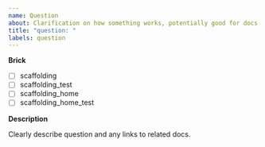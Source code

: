 ```yaml
---
name: Question
about: Clarification on how something works, potentially good for docs
title: "question: "
labels: question
---
```


**Brick**

<!--- Put an `x` in all the boxes that apply: -->

- [ ] scaffolding
- [ ] scaffolding_test
- [ ] scaffolding_home
- [ ] scaffolding_home_test

**Description**

Clearly describe question and any links to related docs. 